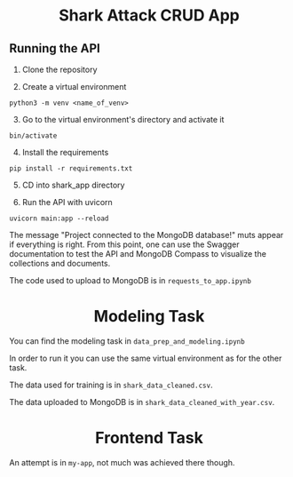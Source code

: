 <h1 align='center'> Shark Attack CRUD App </h1>

## Running the API

1. Clone the repository

2. Create a virtual environment

```
python3 -m venv <name_of_venv>
```
3. Go to the virtual environment's directory and activate it
```
bin/activate
```
4. Install the requirements

```
pip install -r requirements.txt
```

5. CD into shark_app directory 

6. Run the API with uvicorn

```
uvicorn main:app --reload
```

The message "Project connected to the MongoDB database!" muts appear if everything is right. From this point, one can use the Swagger documentation to test the API and MongoDB Compass to visualize the collections and documents. 

The code used to upload to MongoDB is in `requests_to_app.ipynb`

<h1 align='center'> Modeling Task </h1>

You can find the modeling task in `data_prep_and_modeling.ipynb`

In order to run it you can use the same virtual environment as for the other task. 

The data used for training is in `shark_data_cleaned.csv`.

The data uploaded to MongoDB is in `shark_data_cleaned_with_year.csv`.

<h1 align='center'> Frontend Task </h1>

An attempt is in `my-app`, not much was achieved there though. 